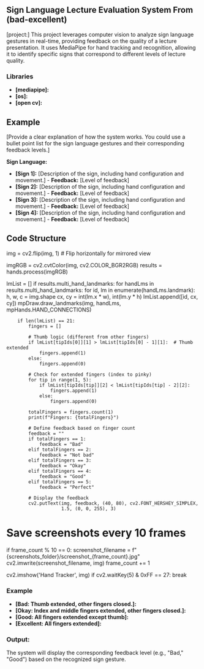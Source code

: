 ##  Sign Language Lecture Evaluation System From (bad-excellent) 



[project:] 
This project leverages computer vision to analyze sign language gestures in real-time, providing feedback on the quality of a lecture presentation. It uses MediaPipe for hand tracking and recognition, allowing it to identify specific signs that correspond to different levels of lecture quality. 


###  Libraries

* **[mediapipe]:** 
* **[os]:** 
* **[open cv]:** 
    


##  Example

[Provide a clear explanation of how the system works. You could use a bullet point list for the sign language gestures and their corresponding feedback levels.]

**Sign Language:**

* **[Sign 1]:** [Description of the sign, including hand configuration and movement.] - **Feedback:** [Level of feedback]
* **[Sign 2]:** [Description of the sign, including hand configuration and movement.] - **Feedback:** [Level of feedback]
* **[Sign 3]:** [Description of the sign, including hand configuration and movement.] - **Feedback:** [Level of feedback]
* **[Sign 4]:** [Description of the sign, including hand configuration and movement.] - **Feedback:** [Level of feedback]


##  Code Structure

img = cv2.flip(img, 1)  # Flip horizontally for mirrored view

imgRGB = cv2.cvtColor(img, cv2.COLOR_BGR2RGB)
results = hands.process(imgRGB)

lmList = []
if results.multi_hand_landmarks:
    for handLms in results.multi_hand_landmarks:
        for id, lm in enumerate(handLms.landmark):
            h, w, c = img.shape
            cx, cy = int(lm.x * w), int(lm.y * h)
            lmList.append([id, cx, cy])
        mpDraw.draw_landmarks(img, handLms, mpHands.HAND_CONNECTIONS)

        if len(lmList) == 21:
            fingers = []

            # Thumb logic (different from other fingers)
            if lmList[tipIds[0]][1] > lmList[tipIds[0] - 1][1]:  # Thumb extended
                fingers.append(1)
            else:
                fingers.append(0)

            # Check for extended fingers (index to pinky)
            for tip in range(1, 5):
                if lmList[tipIds[tip]][2] < lmList[tipIds[tip] - 2][2]:
                    fingers.append(1)
                else:
                    fingers.append(0)

            totalFingers = fingers.count(1)
            print(f"Fingers: {totalFingers}")

            # Define feedback based on finger count
            feedback = ""
            if totalFingers == 1:
                feedback = "Bad"
            elif totalFingers == 2:
                feedback = "Not bad"
            elif totalFingers == 3:
                feedback = "Okay"
            elif totalFingers == 4:
                feedback = "Good"
            elif totalFingers == 5:
                feedback = "Perfect"

            # Display the feedback
            cv2.putText(img, feedback, (40, 80), cv2.FONT_HERSHEY_SIMPLEX,
                        1.5, (0, 0, 255), 3)

# Save screenshots every 10 frames
if frame_count % 10 == 0:
    screenshot_filename = f"{screenshots_folder}/screenshot_{frame_count}.jpg" 
    cv2.imwrite(screenshot_filename, img)
frame_count += 1

cv2.imshow('Hand Tracker', img)
if cv2.waitKey(5) & 0xFF == 27:
    break
    
  
###  Example

* **[Bad: Thumb extended, other fingers closed.]:** 
* **[Okay: Index and middle fingers extended, other fingers closed.]:** 
* **[Good: All fingers extended except thumb]:**
* **[Excellent: All fingers extended]:**


### Output:
The system will display the corresponding feedback level (e.g., "Bad," "Good") based on the recognized sign gesture.
